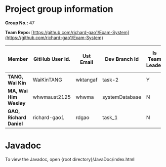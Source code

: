 # Project group information

**Group No.:** 47

**Team Repo:**  [https://github.com/richard-gao1/Exam-System](https://github.com/richard-gao1/Exam-System) 

| **Member** | **GitHub User Id.** | **Ust Email** | **Dev Branch Id** | **Is Team Leader** | **Owner of Team Repo** | **Task in Project** |
| --- | --- | --- |-------------------| --- | --- | --- |
| **TANG, Wai Kin** | WaiKinTANG | wktangaf | task-2            | Y | N | Task 2 |
| **MA, Wai Him Wesley** | whwmaust2125 | whwma |   systemDatabase             | N | N | Task 3 |
| **GAO, Richard Daniel** | richard-gao1 | rdgao |  task_1           | N | Y | Task 1 |

# Javadoc

To view the Javadoc, open {root directory}/JavaDoc/index.html
